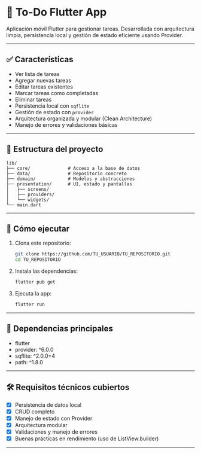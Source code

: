 # 📝 To-Do Flutter App

Aplicación móvil Flutter para gestionar tareas. Desarrollada con arquitectura limpia, persistencia local y gestión de estado eficiente usando Provider.

---

## ✅ Características

- Ver lista de tareas
- Agregar nuevas tareas
- Editar tareas existentes
- Marcar tareas como completadas
- Eliminar tareas
- Persistencia local con `sqflite`
- Gestión de estado con `provider`
- Arquitectura organizada y modular (Clean Architecture)
- Manejo de errores y validaciones básicas

---

## 📂 Estructura del proyecto

```
lib/
├── core/              # Acceso a la base de datos
├── data/              # Repositorio concreto
├── domain/            # Modelos y abstracciones
├── presentation/      # UI, estado y pantallas
│   ├── screens/
│   ├── providers/
│   └── widgets/
└── main.dart
```

---

## 🚀 Cómo ejecutar

1. Clona este repositorio:
   ```bash
   git clone https://github.com/TU_USUARIO/TU_REPOSITORIO.git
   cd TU_REPOSITORIO
   ```

2. Instala las dependencias:
   ```bash
   flutter pub get
   ```

3. Ejecuta la app:
   ```bash
   flutter run
   ```

---

## 🧱 Dependencias principales

- flutter
- provider: ^6.0.0
- sqflite: ^2.0.0+4
- path: ^1.8.0

---

## 🛠 Requisitos técnicos cubiertos

- [x] Persistencia de datos local
- [x] CRUD completo
- [x] Manejo de estado con Provider
- [x] Arquitectura modular
- [x] Validaciones y manejo de errores
- [x] Buenas prácticas en rendimiento (uso de ListView.builder)

---